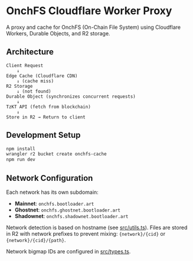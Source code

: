 # OnchFS Cloudflare Worker Proxy

A proxy and cache for OnchFS (On-Chain File System) using Cloudflare Workers, Durable Objects, and R2 storage.

## Architecture

```
Client Request
    ↓
Edge Cache (Cloudflare CDN)
    ↓ (cache miss)
R2 Storage
    ↓ (not found)
Durable Object (synchronizes concurrent requests)
    ↓
TzKT API (fetch from blockchain)
    ↓
Store in R2 → Return to client
```

## Development Setup

```bash
npm install
wrangler r2 bucket create onchfs-cache
npm run dev
```

## Network Configuration

Each network has its own subdomain:

- **Mainnet**: `onchfs.bootloader.art`
- **Ghostnet**: `onchfs.ghostnet.bootloader.art`
- **Shadownet**: `onchfs.shadownet.bootloader.art`

Network detection is based on hostname (see [src/utils.ts](src/utils.ts:1)). Files are stored in R2 with network prefixes to prevent mixing: `{network}/{cid}` or `{network}/{cid}/{path}`.

Network bigmap IDs are configured in [src/types.ts](src/types.ts).
